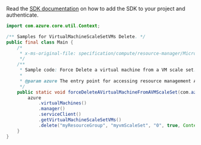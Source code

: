Read the [SDK documentation](https://github.com/Azure/azure-sdk-for-java/blob/azure-resourcemanager_2.14.0/sdk/resourcemanager/azure-resourcemanager/README.md) on how to add the SDK to your project and authenticate.

```java
import com.azure.core.util.Context;

/** Samples for VirtualMachineScaleSetVMs Delete. */
public final class Main {
    /*
     * x-ms-original-file: specification/compute/resource-manager/Microsoft.Compute/stable/2021-11-01/examples/compute/ForceDeleteVirtualMachineScaleSetVM.json
     */
    /**
     * Sample code: Force Delete a virtual machine from a VM scale set.
     *
     * @param azure The entry point for accessing resource management APIs in Azure.
     */
    public static void forceDeleteAVirtualMachineFromAVMScaleSet(com.azure.resourcemanager.AzureResourceManager azure) {
        azure
            .virtualMachines()
            .manager()
            .serviceClient()
            .getVirtualMachineScaleSetVMs()
            .delete("myResourceGroup", "myvmScaleSet", "0", true, Context.NONE);
    }
}
```
